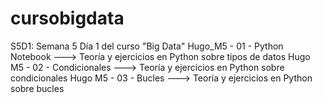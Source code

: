 # cursobigdata

S5D1: Semana 5 Día 1 del curso "Big Data"
  Hugo_M5 - 01 - Python Notebook   --->   Teoría y ejercicios en Python sobre tipos de datos
  Hugo M5 - 02 - Condicionales     --->   Teoría y ejercicios en Python sobre condicionales
  Hugo M5 - 03 - Bucles            --->   Teoría y ejercicios en Python sobre bucles
